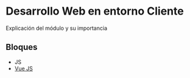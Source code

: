 # Desarrollo Web en entorno Cliente
Explicación del módulo y su importancia

## Bloques
* JS
* [Vue JS](03-vue)

